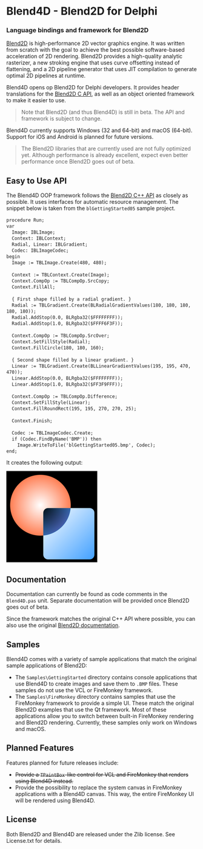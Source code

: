 # Blend4D - Blend2D for Delphi

### Language bindings and framework for Blend2D

[Blend2D](https://blend2d.com/) is high-performance 2D vector graphics engine. It was written from scratch with the goal to achieve the best possible software-based acceleration of 2D rendering. Blend2D provides a high-quality analytic rasterizer, a new stroking engine that uses curve offsetting instead of flattening, and a 2D pipeline generator that uses JIT compilation to generate optimal 2D pipelines at runtime.

Blend4D opens op Blend2D for Delphi developers. It provides header translations for the [Blend2D C API](https://blend2d.com/doc/group__blend2d__api__c__functions.html), as well as an object oriented framework to make it easier to use.

> Note that Blend2D (and thus Blend4D) is still in beta. The API and framework is subject to change.

Blend4D currently supports Windows (32 and 64-bit) and macOS (64-bit). Support for iOS and Android is planned for future versions.

> The Blend2D libraries that are currently used are not fully optimized yet. Although performance is already excellent, expect even better performance once Blend2D goes out of beta.

## Easy to Use API

The Blend4D OOP framework follows the [Blend2D C++ API](https://blend2d.com/doc/index.html) as closely as possible. It uses interfaces for automatic resource management. The snippet below is taken from the `blGettingStarted05` sample project. 

```Delphi
procedure Run;
var
  Image: IBLImage;
  Context: IBLContext;
  Radial, Linear: IBLGradient;
  Codec: IBLImageCodec;
begin
  Image := TBLImage.Create(480, 480);

  Context := TBLContext.Create(Image);
  Context.CompOp := TBLCompOp.SrcCopy;
  Context.FillAll;

  { First shape filled by a radial gradient. }
  Radial := TBLGradient.Create(BLRadialGradientValues(180, 180, 180, 180, 180));
  Radial.AddStop(0.0, BLRgba32($FFFFFFFF));
  Radial.AddStop(1.0, BLRgba32($FFFF6F3F));

  Context.CompOp := TBLCompOp.SrcOver;
  Context.SetFillStyle(Radial);
  Context.FillCircle(180, 180, 160);

  { Second shape filled by a linear gradient. }
  Linear := TBLGradient.Create(BLLinearGradientValues(195, 195, 470, 470));
  Linear.AddStop(0.0, BLRgba32($FFFFFFFF));
  Linear.AddStop(1.0, BLRgba32($FF3F9FFF));

  Context.CompOp := TBLCompOp.Difference;
  Context.SetFillStyle(Linear);
  Context.FillRoundRect(195, 195, 270, 270, 25);

  Context.Finish;

  Codec := TBLImageCodec.Create;
  if (Codec.FindByName('BMP')) then
    Image.WriteToFile('blGettingStarted05.bmp', Codec);
end;
```

It creates the following output:

![](blGettingStarted05.png)

## Documentation

Documentation can currently be found as code comments in the `Blend4D.pas` unit. Separate documentation will be provided once Blend2D goes out of beta.

Since the framework matches the original C++ API where possible, you can also use the original [Blend2D documentation](https://blend2d.com/doc/index.html).

## Samples

Blend4D comes with a variety of sample applications that match the original sample applications of Blend2D:

* The `Samples\GettingStarted` directory contains console applications that use Blend4D to create images and save them to `.BMP` files. These samples do not use the VCL or FireMonkey framework.
* The `Samples\FireMonkey` directory contains samples that use the FireMonkey framework to provide a simple UI. These match the original Blend2D examples that use the Qt framework. Most of these applications allow you to switch between built-in FireMonkey rendering and Blend2D rendering. Currently, these samples only work on Windows and macOS.

## Planned Features

Features planned for future releases include:

* ~~Provide a `TPaintBox`-like control for VCL and FireMonkey that renders using Blend4D instead.~~
* Provide the possibility to replace the system canvas in FireMonkey applications with a Blend4D canvas. This way, the entire FireMonkey UI will be rendered using Blend4D.

## License

Both Blend2D and Blend4D are released under the Zlib license. See License.txt for details.

